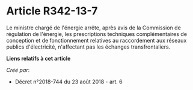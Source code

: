 # Article R342-13-7

Le ministre chargé de l'énergie arrête, après avis de la Commission de régulation de l'énergie, les prescriptions techniques
complémentaires de conception et de fonctionnement relatives au raccordement aux réseaux publics d'électricité, n'affectant
pas les échanges transfrontaliers.

**Liens relatifs à cet article**

_Créé par_:

  - Décret n°2018-744 du 23 août 2018 - art. 6
